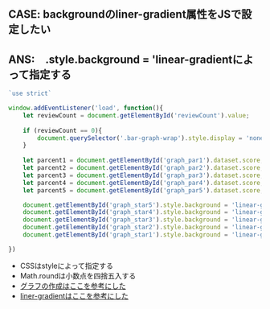 ## CASE: backgroundのliner-gradient属性をJSで設定したい
## ANS:　.style.background = 'linear-gradientによって指定する


```JavaScript
`use strict`

window.addEventListener('load', function(){
	let reviewCount = document.getElementById('reviewCount').value;
	
	if (reviewCount == 0){
		document.querySelector('.bar-graph-wrap').style.display = 'none';
	}
	
	let parcent1 = document.getElementById('graph_par1').dataset.score;
	let parcent2 = document.getElementById('graph_par2').dataset.score;
	let parcent3 = document.getElementById('graph_par3').dataset.score;
	let parcent4 = document.getElementById('graph_par4').dataset.score;
	let parcent5 = document.getElementById('graph_par5').dataset.score;

	document.getElementById('graph_star5').style.background = 'linear-gradient(to right, #ffcf32 0% ' + Math.round(parcent5) + '%,' + ' lightgray ' + Math.round(parcent5) + '% ' + '100%)'
	document.getElementById('graph_star4').style.background = 'linear-gradient(to right, #ffcf32 0% ' + Math.round(parcent4) + '%,' + ' lightgray ' + Math.round(parcent4) + '% ' + '100%)'
	document.getElementById('graph_star3').style.background = 'linear-gradient(to right, #ffcf32 0% ' + Math.round(parcent3) + '%,' + ' lightgray ' + Math.round(parcent3) + '% ' + '100%)'
	document.getElementById('graph_star2').style.background = 'linear-gradient(to right, #ffcf32 0% ' + Math.round(parcent2) + '%,' + ' lightgray ' + Math.round(parcent2) + '% ' + '100%)'
	document.getElementById('graph_star1').style.background = 'linear-gradient(to right, #ffcf32 0% ' + Math.round(parcent1) + '%,' + ' lightgray ' + Math.round(parcent1) + '% ' + '100%)'

})
```

* CSSはstyleによって指定する
* Math.roundは小数点を四捨五入する
* [グラフの作成はここを参考にした](https://b-risk.jp/blog/2022/06/infographics/)
* [liner-gradientはここを参考にした](https://developer.mozilla.org/ja/docs/Web/CSS/gradient/linear-gradient)


